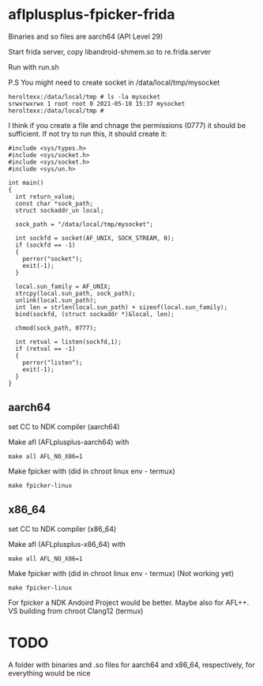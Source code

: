 # aflplusplus-fpicker-frida

Binaries and so files are aarch64 (API Level 29)

Start frida server, copy libandroid-shmem.so to re.frida.server

Run with run.sh

P.S You might need to create socket in /data/local/tmp/mysocket

```
heroltexx:/data/local/tmp # ls -la mysocket                                    
srwxrwxrwx 1 root root 0 2021-05-10 15:37 mysocket
heroltexx:/data/local/tmp # 
```

I think if you create a file and chnage the permissions (0777) it should be sufficient. If not try to run this, it should create it:

```
#include <sys/types.h>          
#include <sys/socket.h>
#include <sys/socket.h>
#include <sys/un.h>

int main()
{
  int return_value;
  const char *sock_path;
  struct sockaddr_un local;

  sock_path = "/data/local/tmp/mysocket";

  int sockfd = socket(AF_UNIX, SOCK_STREAM, 0);
  if (sockfd == -1)
  {
    perror("socket");
    exit(-1);
  }

  local.sun_family = AF_UNIX; 
  strcpy(local.sun_path, sock_path);
  unlink(local.sun_path);
  int len = strlen(local.sun_path) + sizeof(local.sun_family);
  bind(sockfd, (struct sockaddr *)&local, len);

  chmod(sock_path, 0777);

  int retval = listen(sockfd,1);
  if (retval == -1)
  {
    perror("listen");
    exit(-1);
  }
}

```

## aarch64

set CC to NDK compiler (aarch64)

Make afl (AFLplusplus-aarch64) with 

```
make all AFL_NO_X86=1
```

Make fpicker with (did in chroot linux env - termux)

```
make fpicker-linux 

```

## x86_64


set CC to NDK compiler (x86_64)

Make afl (AFLplusplus-x86_64) with 

```
make all AFL_NO_X86=1

```
Make fpicker with (did in chroot linux env - termux) (Not working yet)

```
make fpicker-linux 

```

For fpicker a NDK Andoird Project would be better. Maybe also for AFL++. VS building from chroot Clang12 (termux)



# TODO

A folder with binaries and .so files for aarch64 and x86_64, respectively, for everything would be nice




